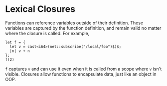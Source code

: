 # Lexical Closures

Functions can reference variables outside of their definition. These variables
are captured by the function definition, and remain valid no matter where the
closure is called. For example,

```
let f = {
  let v = cast<i64>(net::subscribe("/local/foo")$)$;
  |n| v + n
};
f(2)
```

`f` captures `v` and can use it even when it is called from a scope where `v`
isn't visible. Closures allow functions to encapsulate data, just like an object
in OOP.

